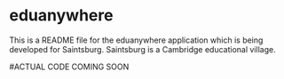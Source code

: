 # eduanywhere

This is a README file for the eduanywhere application which is being developed for Saintsburg.
Saintsburg is a Cambridge educational village.

#ACTUAL CODE COMING SOON
